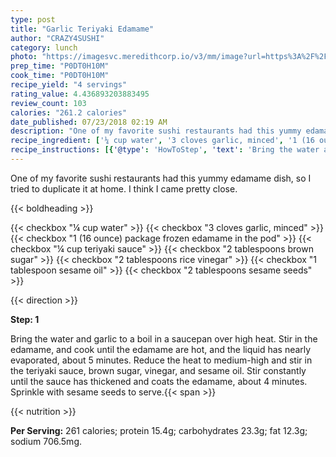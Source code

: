 ```yaml
---
type: post
title: "Garlic Teriyaki Edamame"
author: "CRAZY4SUSHI"
category: lunch
photo: "https://imagesvc.meredithcorp.io/v3/mm/image?url=https%3A%2F%2Fimages.media-allrecipes.com%2Fuserphotos%2F3566632.jpg"
prep_time: "P0DT0H10M"
cook_time: "P0DT0H10M"
recipe_yield: "4 servings"
rating_value: 4.436893203883495
review_count: 103
calories: "261.2 calories"
date_published: 07/23/2018 02:19 AM
description: "One of my favorite sushi restaurants had this yummy edamame dish, so I tried to duplicate it at home. I think I came pretty close."
recipe_ingredient: ['¼ cup water', '3 cloves garlic, minced', '1 (16 ounce) package frozen edamame in the pod', '¼ cup teriyaki sauce', '2 tablespoons brown sugar', '2 tablespoons rice vinegar', '1 tablespoon sesame oil', '2 tablespoons sesame seeds']
recipe_instructions: [{'@type': 'HowToStep', 'text': 'Bring the water and garlic to a boil in a saucepan over high heat. Stir in the edamame, and cook until the edamame are hot, and the liquid has nearly evaporated, about 5 minutes. Reduce the heat to medium-high and stir in the teriyaki sauce, brown sugar, vinegar, and sesame oil. Stir constantly until the sauce has thickened and coats the edamame, about 4 minutes. Sprinkle with sesame seeds to serve.\n'}]
---
```


One of my favorite sushi restaurants had this yummy edamame dish, so I tried to duplicate it at home. I think I came pretty close. 

{{< boldheading >}}

{{< checkbox "¼ cup water" >}}
{{< checkbox "3 cloves garlic, minced" >}}
{{< checkbox "1 (16 ounce) package frozen edamame in the pod" >}}
{{< checkbox "¼ cup teriyaki sauce" >}}
{{< checkbox "2 tablespoons brown sugar" >}}
{{< checkbox "2 tablespoons rice vinegar" >}}
{{< checkbox "1 tablespoon sesame oil" >}}
{{< checkbox "2 tablespoons sesame seeds" >}}


{{< direction >}}

**Step: 1**

Bring the water and garlic to a boil in a saucepan over high heat. Stir in the edamame, and cook until the edamame are hot, and the liquid has nearly evaporated, about 5 minutes. Reduce the heat to medium-high and stir in the teriyaki sauce, brown sugar, vinegar, and sesame oil. Stir constantly until the sauce has thickened and coats the edamame, about 4 minutes. Sprinkle with sesame seeds to serve.{{< span >}}

{{< nutrition >}}

**Per Serving:** 261 calories; protein 15.4g; carbohydrates 23.3g; fat 12.3g; sodium 706.5mg.
